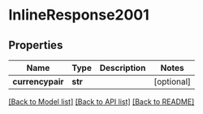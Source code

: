 # InlineResponse2001

## Properties
Name | Type | Description | Notes
------------ | ------------- | ------------- | -------------
**currencypair** | **str** |  | [optional] 

[[Back to Model list]](../README.md#documentation-for-models) [[Back to API list]](../README.md#documentation-for-api-endpoints) [[Back to README]](../README.md)


